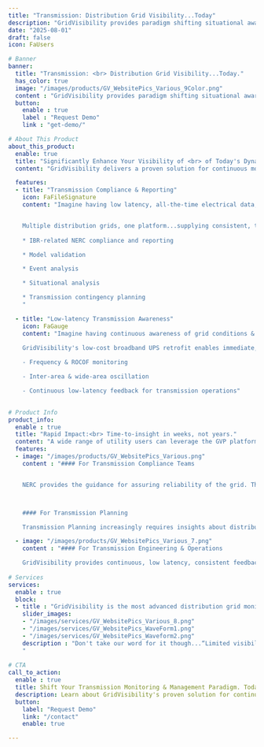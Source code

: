 ```yaml
---
title: "Transmission: Distribution Grid Visibility...Today"
description: "GridVisibility provides paradigm shifting situational awareness across the entire distribution grid."
date: "2025-08-01"
draft: false
icon: FaUsers

# Banner
banner:
  title: "Transmission: <br> Distribution Grid Visibility...Today."
  has_color: true
  image: "/images/products/GV_WebsitePics_Various_9Color.png"
  content : "GridVisibility provides paradigm shifting situational awareness across the entire distribution grid. GVP enables the next generation of FERC & NERC IBR-related regulatory compliance, model validation, and event analysis."
  button:
    enable : true
    label : "Request Demo"
    link : "get-demo/"

# About This Product
about_this_product:
  enable: true
  title: "Significantly Enhance Your Visibility of <br> of Today's Dynamic Grid."
  content: "GridVisibility delivers a proven solution for continuous monitoring and state-of-the-grid visibility. Utilizing existing broadband infrastructure, the GridVisibility Platform (GVP) provides high fidelity, time synchronized data that enhances the utility's ability to drive improved grid reliability and resiliency."

  features:
  - title: "Transmission Compliance & Reporting"
    icon: FaFileSignature
    content: "Imagine having low latency, all-the-time electrical data, enabling unprecedented visibility and situation awareness of distribution grid behaviors.


    Multiple distribution grids, one platform...supplying consistent, time synchronized situational awareness across the entire grid.
    
    * IBR-related NERC compliance and reporting

    * Model validation

    * Event analysis

    * Situational analysis

    * Transmission contingency planning
    "

  - title: "Low-latency Transmission Awareness"
    icon: FaGauge
    content: "Imagine having continuous awareness of grid conditions & behaviors.

    GridVisibility's low-cost broadband UPS retrofit enables immediate, high-fidelity grid voltage and frequency monitoring 24/7/365 at scale.
    
    - Frequency & ROCOF monitoring

    - Inter-area & wide-area oscillation

    - Continuous low-latency feedback for transmission operations"

      
# Product Info
product_info:
  enable : true
  title: "Rapid Impact:<br> Time-to-insight in weeks, not years."
  content: "A wide range of utility users can leverage the GVP platform for THEIR needs. GVP's user-designed web interface, ad hoc data downloads, and API-native data delivery capabilities enable critical workflow integrations."
  features:
  - image: "/images/products/GV_WebsitePics_Various.png"
    content : "#### For Transmission Compliance Teams


    NERC provides the guidance for assuring reliability of the grid. Their most recent advisory report is explicit in the need for enhanced visibility of the grid. GridVisibility provides the tools to ensure compliance.



    #### For Transmission Planning

    Transmission Planning increasingly requires insights about distribution grid behaviors to ensure an accurate representation of operational models. GridVisibility provides distribution grid data at whatever fidelity and time scales are required, including voltage, frequency, rate-of-change of voltage (ROCOV), and rate-of-change of frequency (ROCOF)."

  - image: "/images/products/GV_WebsitePics_Various_7.png"
    content : "#### For Transmission Engineering & Operations

    GridVisibility provides continuous, low latency, consistent feedback regarding the state of the distribution grid, reflecting the decisions made by distribution operators."
      
# Services
services:
  enable : true
  block:
  - title : "GridVisibility is the most advanced distribution grid monitoring solution today."
    slider_images:
    - "/images/services/GV_WebsitePics_Various_8.png"
    - "/images/services/GV_WebsitePics_WaveForm1.png"
    - "/images/services/GV_WebsitePics_Waveform2.png"
    description : "Don't take our word for it though...“Limited visibility of the distribution system beyond the substation, enormous costs to deploy distribution-level monitoring systems including phasor measurements units (PMUs), and the prevalence of DERs and grid-edge technologies in Vermont makes GVP a uniquely effective solution and important long-term partner.” (Elevate Energy Consulting)
    "
      
# CTA
call_to_action:
  enable : true
  title: Shift Your Transmission Monitoring & Management Paradigm. Today.
  description: Learn about GridVisibility's proven solution for continuous monitoring and state-of-the-grid visibility!
  button:
    label: "Request Demo"
    link: "/contact"
    enable: true

---
```

